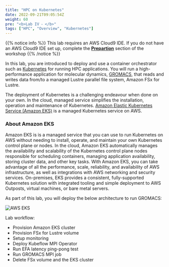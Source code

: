 ```yaml
---
title: "HPC on Kubernetes"
date: 2022-09-21T09:05:54Z
weight: 60
pre: "<b>Lab IV ⁃ </b>"
tags: ["HPC", "Overview", "Kubernetes"]
---
```


<!--
**HPC jobs on Kubernetes**
-->

{{% notice info %}}
This lab requires an AWS Cloud9 IDE. If you do not have an AWS Cloud9 IDE set up, complete the **[Prepartion](/02-aws-getting-started.html)** section of the workshop
{{% /notice %}}

<!--
{{% notice info %}}
This lab requires a Kubernetes cluster. If you are working on this lab as part of an AWS presented event, a cluster is already provisioned in your lab environment. If you do not have a cluster available, you can use the **[provision-eks-cluster](06-provision-eks-cluster)** instructions to provision a new cluster.
{{% /notice %}}
-->

In this lab, you are introduced to deploy and use a container orchestrator such as [Kubernetes](https://kubernetes.io/) for running HPC applications. You will run a high-performance application for molecular dynamics, [GROMACS](https://www.gromacs.org/), that reads and writes data from/to a managed Lustre parallel file system, Amazon FSx for Lustre.

The deployment of Kubernetes is a challenging endeavour when done on your own. In the cloud, managed service simplifies the installation, operation and maintenance of Kubernetes. [Amazon Elastic Kubernetes Service (Amazon EKS)](https://aws.amazon.com/eks/) is a managed Kubernetes service on AWS.

### About Amazon EKS
Amazon EKS is is a managed service that you can use to run Kubernetes on AWS without needing to install, operate, and maintain your own Kubernetes control plane or nodes. In the cloud, Amazon EKS automatically manages the availability and scalability of the Kubernetes control plane nodes responsible for scheduling containers, managing application availability, storing cluster data, and other key tasks. With Amazon EKS, you can take advantage of all the performance, scale, reliability, and availability of AWS infrastructure, as well as integrations with AWS networking and security services. On-premises, EKS provides a consistent, fully-supported Kubernetes solution with integrated tooling and simple deployment to AWS Outposts, virtual machines, or bare metal servers.


As part of this lab, you will deploy the below architecture to run GROMACS:

![AWS EKS](/images/aws-eks/eks-hpc-architecture.png)

Lab workflow:

- Provision Amazon EKS cluster
- Provision FSx for Lustre volume
- Setup monitoring
- Deploy Kubeflow MPI Operator
- Run EFA latency ping-pong test
- Run GROMACS MPI job
- Delete FSx volume and the EKS cluster
